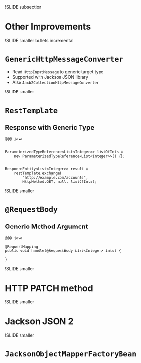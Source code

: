 !SLIDE subsection
# Other Improvements

!SLIDE smaller bullets incremental
# `GenericHttpMessageConverter`

* Read `HttpInputMessage` to generic target type
* Supported with Jackson JSON library
* Also `Jaxb2CollectionHttpMessageConverter`

!SLIDE smaller
# `RestTemplate`
## Response with Generic Type

    @@@ java
 

    ParameterizedTypeReference<List<Integer>> listOfInts =
        new ParameterizedTypeReference<List<Integer>>() {};


    ResponseEntity<List<Integer>> result =
        restTemplate.exchange(
            "http://example.com/accounts",
            HttpMethod.GET, null, listOfInts);

!SLIDE smaller
# `@RequestBody`
## Generic Method Argument

    @@@ java

    @RequestMapping
    public void handle(@RequestBody List<Integer> ints) {
      
    }

!SLIDE smaller
# HTTP PATCH method

!SLIDE smaller
# Jackson JSON 2

!SLIDE smaller
# `JacksonObjectMapperFactoryBean`


